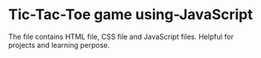 # Tic-Tac-Toe game using-JavaScript
The file contains HTML file, CSS file and JavaScript files.
Helpful for projects and learning perpose.
